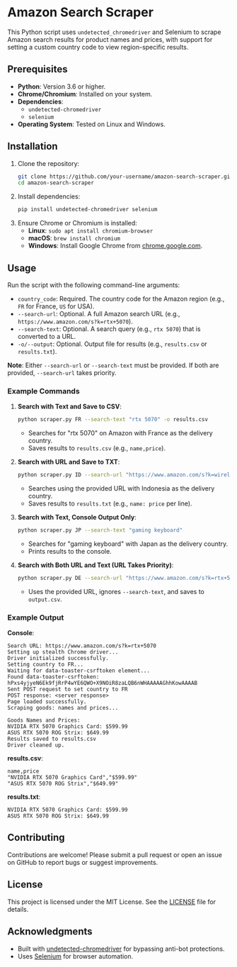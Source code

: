 # Amazon Search Scraper

This Python script uses `undetected_chromedriver` and Selenium to scrape Amazon search results for product names and prices, with support for setting a custom country code to view region-specific results.

## Prerequisites
- **Python**: Version 3.6 or higher.
- **Chrome/Chromium**: Installed on your system.
- **Dependencies**:
  - `undetected-chromedriver`
  - `selenium`
- **Operating System**: Tested on Linux and Windows.

## Installation
1. Clone the repository:
   ```bash
   git clone https://github.com/your-username/amazon-search-scraper.git
   cd amazon-search-scraper
   ```
2. Install dependencies:
   ```bash
   pip install undetected-chromedriver selenium
   ```
3. Ensure Chrome or Chromium is installed:
   - **Linux**: `sudo apt install chromium-browser`
   - **macOS**: `brew install chromium`
   - **Windows**: Install Google Chrome from [chrome.google.com](https://www.google.com/chrome/).

## Usage
Run the script with the following command-line arguments:
- `country_code`: Required. The country code for the Amazon region (e.g., `FR` for France, `US` for USA).
- `--search-url`: Optional. A full Amazon search URL (e.g., `https://www.amazon.com/s?k=rtx+5070`).
- `--search-text`: Optional. A search query (e.g., `rtx 5070`) that is converted to a URL.
- `-o/--output`: Optional. Output file for results (e.g., `results.csv` or `results.txt`).

**Note**: Either `--search-url` or `--search-text` must be provided. If both are provided, `--search-url` takes priority.

### Example Commands
1. **Search with Text and Save to CSV**:
   ```bash
   python scraper.py FR --search-text "rtx 5070" -o results.csv
   ```
   - Searches for "rtx 5070" on Amazon with France as the delivery country.
   - Saves results to `results.csv` (e.g., `name,price`).

2. **Search with URL and Save to TXT**:
   ```bash
   python scraper.py ID --search-url "https://www.amazon.com/s?k=wireless+mouse" -o results.txt
   ```
   - Searches using the provided URL with Indonesia as the delivery country.
   - Saves results to `results.txt` (e.g., `name: price` per line).

3. **Search with Text, Console Output Only**:
   ```bash
   python scraper.py JP --search-text "gaming keyboard"
   ```
   - Searches for "gaming keyboard" with Japan as the delivery country.
   - Prints results to the console.

4. **Search with Both URL and Text (URL Takes Priority)**:
   ```bash
   python scraper.py DE --search-url "https://www.amazon.com/s?k=rtx+5070" --search-text "gaming laptop" -o output.csv
   ```
   - Uses the provided URL, ignores `--search-text`, and saves to `output.csv`.

### Example Output
**Console**:
```
Search URL: https://www.amazon.com/s?k=rtx+5070
Setting up stealth Chrome driver...
Driver initialized successfully.
Setting country to FR...
Waiting for data-toaster-csrftoken element...
Found data-toaster-csrftoken: hPxs4yjyeN6Ek9fjRrP4wYE6QWO+X9NOiR8zaLQB6nWHAAAAAGhhKowAAAAB
Sent POST request to set country to FR
POST response: <server response>
Page loaded successfully.
Scraping goods: names and prices...

Goods Names and Prices:
NVIDIA RTX 5070 Graphics Card: $599.99
ASUS RTX 5070 ROG Strix: $649.99
Results saved to results.csv
Driver cleaned up.
```

**results.csv**:
```csv
name,price
"NVIDIA RTX 5070 Graphics Card","$599.99"
"ASUS RTX 5070 ROG Strix","$649.99"
```

**results.txt**:
```
NVIDIA RTX 5070 Graphics Card: $599.99
ASUS RTX 5070 ROG Strix: $649.99
```

## Contributing
Contributions are welcome! Please submit a pull request or open an issue on GitHub to report bugs or suggest improvements.

## License
This project is licensed under the MIT License. See the [LICENSE](LICENSE) file for details.

## Acknowledgments
- Built with [undetected-chromedriver](https://github.com/ultrafunkamsterdam/undetected-chromedriver) for bypassing anti-bot protections.
- Uses [Selenium](https://www.selenium.dev/) for browser automation.
